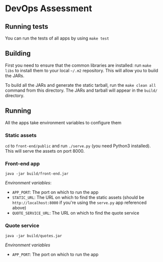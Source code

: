 # DevOps Assessment

## Running tests

You can run the tests of all apps by using `make test`

## Building

First you need to ensure that the common libraries are installed: run `make libs` to install them to your local `~/.m2` repository. This will allow you to build the JARs.

To build all the JARs and generate the static tarball, run the `make clean all` command from this directory. The JARs and tarball will appear in the `build/` directory.

## Running

All the apps take environment variables to configure them

### Static assets

`cd` to `front-end/public` and run `./serve.py` (you need Python3 installed). This will serve the assets on port 8000.

### Front-end app

`java -jar build/front-end.jar`

*Environment variables*:

* `APP_PORT`: The port on which to run the app
* `STATIC_URL`: The URL on which to find the static assets (should be `http://localhost:8000` if you're using the `serve.py` app referenced above)
* `QUOTE_SERVICE_URL`: The URL on which to find the quote service

### Quote service

`java -jar build/quotes.jar`

*Environment variables*

* `APP_PORT`: The port on which to run the app

